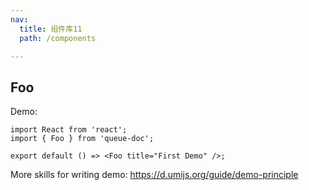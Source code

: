 ```yaml
---
nav:
  title: 组件库11
  path: /components

---
```


## Foo

Demo:

```tsx
import React from 'react';
import { Foo } from 'queue-doc';

export default () => <Foo title="First Demo" />;
```

More skills for writing demo: https://d.umijs.org/guide/demo-principle
